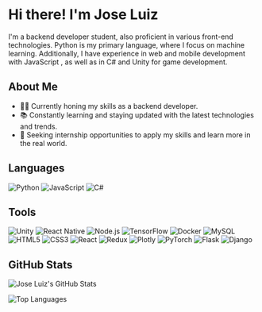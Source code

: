 # Hi there! I'm Jose Luiz 

I'm a backend developer student, also proficient in various front-end technologies. Python is my primary language, where I focus on machine learning. Additionally, I have experience in web and mobile development with JavaScript , as well as in C# and Unity for game development.

## About Me

- 👨‍💻 Currently honing my skills as a backend developer.
- 📚 Constantly learning and staying updated with the latest technologies and trends.
- 💼 Seeking internship opportunities to apply my skills and learn more in the real world.

## Languages

<div style="display: inline_block">
    <img alt="Python" src="https://img.shields.io/badge/Python-3670A0?style=for-the-badge&logo=python&logoColor=ffdd54" />
    <img alt="JavaScript" src="https://img.shields.io/badge/JavaScript-F7DF1E?style=for-the-badge&logo=javascript&logoColor=black" />
    <img alt="C#" src="https://img.shields.io/badge/C%23-5f4f7f?style=for-the-badge&logo=c-sharp&logoColor=white" />
</div>

## Tools

<div style="display: inline_block">
    <img alt="Unity" src="https://img.shields.io/badge/Unity-100000?style=for-the-badge&logo=unity&logoColor=white" />
    <img alt="React Native" src="https://img.shields.io/badge/React_Native-20232A?style=for-the-badge&logo=react&logoColor=61DAFB" />
    <img alt="Node.js" src="https://img.shields.io/badge/Node.js-43853D?style=for-the-badge&logo=node.js&logoColor=white" />
    <img alt="TensorFlow" src="https://img.shields.io/badge/TensorFlow-%23FF6F00.svg?style=for-the-badge&logo=TensorFlow&logoColor=white" />
    <img alt="Docker" src="https://img.shields.io/badge/Docker-%230db7ed.svg?style=for-the-badge&logo=docker&logoColor=white" />
    <img alt="MySQL" src="https://img.shields.io/badge/MySQL-204d69?style=for-the-badge&logo=mysql&logoColor=white" />
    <img alt="HTML5" src="https://img.shields.io/badge/HTML5-239120?style=for-the-badge&logo=html5&logoColor=white" />
    <img alt="CSS3" src="https://img.shields.io/badge/CSS3-3498DB?&style=for-the-badge&logo=css3&logoColor=white" />
    <img alt="React" src="https://img.shields.io/badge/React-20232A?style=for-the-badge&logo=react&logoColor=61DAFB" />
    <img alt="Redux" src="https://img.shields.io/badge/Redux-593D88?style=for-the-badge&logo=redux&logoColor=white" />
    <img alt="Plotly" src="https://img.shields.io/badge/Plotly-%233F4F75.svg?style=for-the-badge&logo=plotly&logoColor=white" />
    <img alt="PyTorch" src="https://img.shields.io/badge/PyTorch-%23EE4C2C.svg?style=for-the-badge&logo=PyTorch&logoColor=white" />
    <img alt="Flask" src="https://img.shields.io/badge/Flask-%23000.svg?style=for-the-badge&logo=flask&logoColor=white" />
    <img alt="Django" src="https://img.shields.io/badge/Django-%23092E20.svg?style=for-the-badge&logo=django&logoColor=white" />
</div>

## GitHub Stats

![Jose Luiz's GitHub Stats](https://github-readme-stats.vercel.app/api?username=JoseLuizjl&show_icons=true&theme=tokyonight)

![Top Languages](https://github-readme-stats.vercel.app/api/top-langs/?username=JoseLuizjl&layout=compact)

